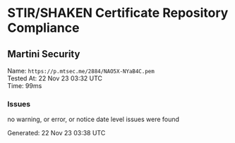 # STIR/SHAKEN Certificate Repository Compliance

## Martini Security

Name: `https://p.mtsec.me/2884/NAO5X-NYaB4C.pem`\
Tested At: 22 Nov 23 03:32 UTC\
Time: 99ms

### Issues

no warning, or error, or notice date level issues were found

Generated: 22 Nov 23 03:38 UTC
